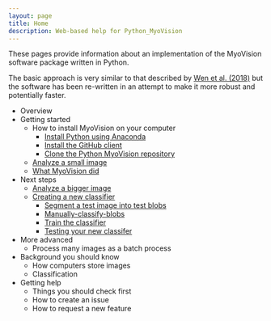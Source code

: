```yaml
---
layout: page
title: Home
description: Web-based help for Python_MyoVision
---
```


These pages provide information about an implementation of the MyoVision software package written in Python.

The basic approach is very similar to that described by [Wen et al. (2018)](https://www.physiology.org/doi/full/10.1152/japplphysiol.00762.2017) but the software has been re-written in an attempt to make it more robust and potentially faster.

+ Overview
+ Getting started
  + How to install MyoVision on your computer
    + [Install Python using Anaconda](pages/install-python-using-anaconda/install-python-using-anaconda.html)
    + [Install the GitHub client](pages/install-the-github-client/install-the-github-client.html)
    + [Clone the Python MyoVision repository](pages/clone-the-python-myovision-repository/clone-the-python-myovision-repository)
  + [Analyze a small image](pages/analyze-a-small-image/analyze-a-small-image.html)
  + [What MyoVision did](what-myovision-did/what-myovision-did.html)
+ Next steps
  + [Analyze a bigger image](analyze-a-bigger-image/analyze-a-bigger-image.html)
  + [Creating a new classifier](creating-a-new-classifier/creating-a-new-classifier.html)
    + [Segment a test image into test blobs](creating-a-new-classifier/segment-a-test-image-into-test-blobs/segment-a-test-image-into-test-blobs.html)
    + [Manually-classify-blobs](creating-a-new-classifier/manually-classify-blobs/manually-classify-blobs.htm)
    + [Train the classifier](creating-a-new-classifier/train-the-classifier/train-the-classifier.html)
    + [Testing your new classifer](testing-your-new-classifier/testing-your-new-classifier)
+ More advanced
  + Process many images as a batch process
+ Background you should know
  + How computers store images
  + Classification
+ Getting help
  + Things you should check first
  + How to create an issue
  + How to request a new feature

